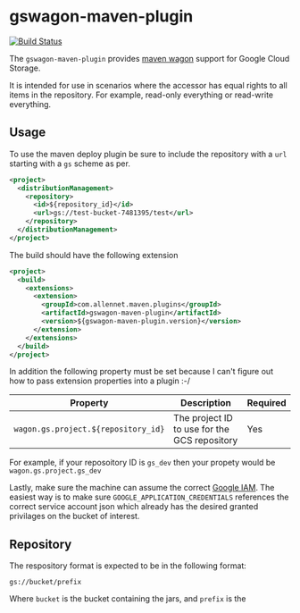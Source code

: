 # gswagon-maven-plugin

[![Build Status](https://travis-ci.org/drcrallen/gswagon-maven-plugin.svg?branch=master)](https://travis-ci.org/drcrallen/gswagon-maven-plugin)

The `gswagon-maven-plugin` provides [maven wagon](http://maven.apache.org/wagon/) support for Google Cloud Storage.

It is intended for use in scenarios where the accessor has equal rights to all items in the repository. For example, read-only everything or read-write everything.

## Usage
To use the maven deploy plugin be sure to include the repository with a `url` starting with a `gs` scheme as per.
```xml
<project>
  <distributionManagement>
    <repository>
      <id>${repository_id}</id>
      <url>gs://test-bucket-7481395/test</url>
    </repository>
  </distributionManagement>
</project>
```

The build should have the following extension

```xml
<project>
  <build>
    <extensions>
      <extension>
        <groupId>com.allennet.maven.plugins</groupId>
        <artifactId>gswagon-maven-plugin</artifactId>
        <version>${gswagon-maven-plugin.version}</version>
      </extension>
    </extensions>
  </build>
</project>
```

In addition the following property must be set because I can't figure out how to pass extension properties into a plugin :-/

|Property|Description|Required|
|--------|-----------|--------|
|`wagon.gs.project.${repository_id}`|The project ID to use for the GCS repository|Yes|

For example, if your reposoitory ID is `gs_dev` then your propety would be `wagon.gs.project.gs_dev`

Lastly, make sure the machine can assume the correct [Google IAM](https://developers.google.com/identity/protocols/application-default-credentials). The easiest way is to make sure `GOOGLE_APPLICATION_CREDENTIALS` references the correct service account json which already has the desired granted privilages on the bucket of interest.

## Repository
The respository format is expected to be in the following format:

```
gs://bucket/prefix
```
Where `bucket` is the bucket containing the jars, and `prefix` is the

